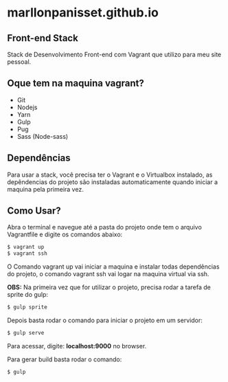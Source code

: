 # marllonpanisset.github.io

## Front-end Stack

Stack de Desenvolvimento Front-end com Vagrant que utilizo para meu site pessoal.

## Oque tem na maquina vagrant?
- Git
- Nodejs
- Yarn
- Gulp
- Pug
- Sass (Node-sass)

## Dependências
Para usar a stack, você precisa ter o Vagrant e o Virtualbox instalado, as depêndencias do projeto são instaladas automaticamente quando iniciar a maquina pela primeira vez.

## Como Usar?
Abra o terminal e navegue até a pasta do projeto onde tem o arquivo Vagrantfile e digite os comandos abaixo:

```bash
$ vagrant up
$ vagrant ssh
```
O Comando vagrant up vai iniciar a maquina e instalar todas dependências do projeto, o comando vagrant ssh vai logar na maquina virtual via ssh.

**OBS:** Na primeira vez que for utilizar o projeto, precisa rodar a tarefa de sprite do gulp:

```bash
$ gulp sprite
```

Depois basta rodar o comando para iniciar o projeto em um servidor:

```bash
$ gulp serve
```

Para acessar, digite: **localhost:9000** no browser.

Para gerar build basta rodar o comando:

```bash
$ gulp
```
